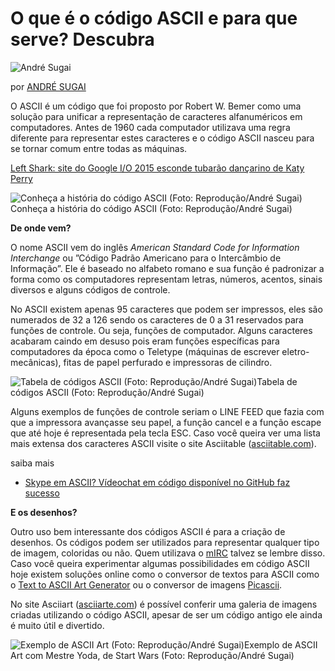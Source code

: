 # O que é o código ASCII e para que serve? Descubra

![André Sugai](https://s2.glbimg.com/v4B2HHu-xaxysjZOLLloDHgvUpo=/30x30/s2.glbimg.com/GhHr-uDe45fTZ12aept32U6GKcs=/140x140/s.glbimg.com/po/tt2/f/original/2013/11/12/andre-sugai.jpg)

por [ANDRÉ SUGAI](https://www.techtudo.com.br/colaborador/andre-sugai.html)


O ASCII é um código que foi proposto por Robert W. Bemer como uma solução para unificar a representação de caracteres alfanuméricos em computadores. Antes de 1960 cada computador utilizava uma regra diferente para representar estes caracteres e o código ASCII nasceu para se tornar comum entre todas as máquinas.

[Left Shark: site do Google I/O 2015 esconde tubarão dançarino de Katy Perry](http://www.techtudo.com.br/busca/click?ss=d22a412b3da0c93f&cat=a&q=ascii&p=1&r=1423766685017&u=http%3A%2F%2Fwww.techtudo.com.br%2Fnoticias%2Fnoticia%2F2015%2F02%2Fleft-shark-site-do-google-io-2015-esconde-tubarao-dancarino-de-katy-perry.html&t=informacional)

![Conheça a história do código ASCII (Foto: Reprodução/André Sugai)](http://s2.glbimg.com/U16pnnYfrJ5pWFSvyVLA6V0GuR8=/695x0/s.glbimg.com/po/tt2/f/original/2015/02/12/imagem19.jpg)Conheça a história do código ASCII (Foto: Reprodução/André Sugai)



**De onde vem?**

O nome ASCII vem do inglês *American Standard Code for Information Interchange* ou ”Código Padrão Americano para o Intercâmbio de Informação”. Ele é baseado no alfabeto romano e sua função é padronizar a forma como os computadores representam letras, números, acentos, sinais diversos e alguns códigos de controle.

No ASCII existem apenas 95 caracteres que podem ser impressos, eles são numerados de 32 a 126 sendo os caracteres de 0 a 31 reservados para funções de controle. Ou seja, funções de computador. Alguns caracteres acabaram caindo em desuso pois eram funções específicas para computadores da época como o Teletype (máquinas de escrever eletro-mecânicas), fitas de papel perfurado e impressoras de cilindro.

![Tabela de códigos ASCII (Foto: Reprodução/André Sugai)](http://s2.glbimg.com/fEu3dqWDHAo0Gi1rGJin--DMiT4=/695x0/s.glbimg.com/po/tt2/f/original/2015/02/12/imagem28.jpg)Tabela de códigos ASCII (Foto: Reprodução/André Sugai)

Alguns exemplos de funções de controle seriam o LINE FEED que fazia com que a impressora avançasse seu papel, a função cancel e a função escape que até hoje é representada pela tecla ESC. Caso você queira ver uma lista mais extensa dos caracteres ASCII visite o site Asciitable ([asciitable.com](http://www.asciitable.com/)).

saiba mais

- [Skype em ASCII? Vídeochat em código disponível no GitHub faz sucesso](http://www.techtudo.com.br/busca/click?ss=d22a412b3da0c93f&cat=a&q=ascii&p=0&r=1423766685017&u=http%3A%2F%2Fwww.techtudo.com.br%2Fnoticias%2Fnoticia%2F2015%2F02%2Fskype-em-ascii-videochat-em-codigo-disponivel-no-github-faz-sucesso.html&t=informacional)

  

**E os desenhos?**

Outro uso bem interessante dos códigos ASCII é para a criação de desenhos. Os códigos podem ser utilizados para representar qualquer tipo de imagem, coloridas ou não. Quem utilizava o [mIRC](http://www.techtudo.com.br/tudo-sobre/mirc.html) talvez se lembre disso. Caso você queira experimentar algumas possibilidades em código ASCII hoje existem soluções online como o conversor de textos para ASCII como o [Text to ASCII Art Generator](http://www.techtudo.com.br/tudo-sobre/text-ascii-art-generator.html) ou o conversor de imagens [Picascii](http://www.techtudo.com.br/tudo-sobre/picascii.html).

No site Asciiart ([asciiarte.com](http://www.asciiarte.com/)) é possível conferir uma galeria de imagens criadas utilizando o código ASCII, apesar de ser um código antigo ele ainda é muito útil e divertido.

![Exemplo de ASCII Art (Foto: Reprodução/André Sugai)](http://s2.glbimg.com/czeGWrT-04NJ8MxvffUr0BA-5Tg=/695x0/s.glbimg.com/po/tt2/f/original/2015/02/12/imagem38.jpg)Exemplo de ASCII Art com Mestre Yoda, de Start Wars (Foto: Reprodução/André Sugai)